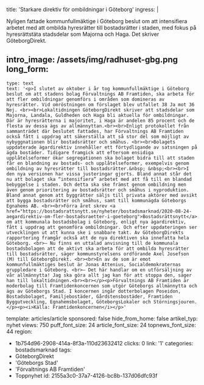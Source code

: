 title: 'Starkare direktiv för ombildningar i Göteborg'
ingress: |
  <p>Nyligen fattade kommunfullmäktige i Göteborg beslut om att intensifiera arbetet med att ombilda hyresrätter till bostadsrätter i staden, med fokus på hyresrättstäta stadsdelar som Majorna och Haga. Det skriver GöteborgDirekt.
  </p>
  
intro_image: /assets/img/radhuset-gbg.png
long_form:
  -
    type: text
    text: '<p>I slutet av oktober i år tog kommunfullmäktige i Göteborg beslut om att stadens bolag Förvaltnings AB Framtiden, ska arbeta för att fler ombildningar genomförs i områden som domineras av hyresrätter. Vid omröstningen om förslaget blev utfallet 38 Ja mot 36 Nej. <br><br>Lokaltidningen GöteborgDirekt skriver att stadsdelar som Majorna, Landala, Guldheden och Haga bli aktuella för ombildningar. Där är hyresrätterna i majoritet, i Haga är andelen 85 procent och de flesta av dessa ägs av allmännyttan.<br><br>Enligt protokollet från sammanträdet där beslutet fattades, har Förvaltnings AB Framtiden också fått i uppdrag att säkerställa att så stor del som möjligt av nybyggnationen blir bostadsrätter och småhus. <br><br>Bolagets uppdaterade ägardirektiv innehåller ett förtydligande av satsningen på ägda bostäder. Tidigare framgick att eftersom ensidiga upplåtelseformer ökar segregationen ska bolaget bidra till att staden får en blandning av bostads- och upplåtelseformer, exempelvis genom ombildning av hyresrätter till bostadsrätter.&nbsp; &nbsp;<br><br>I den nya versionen har vissa justeringar gjorts. Bland annat står det nu att bolaget ska “intensifiera” arbetet med att få till en blandad bebyggelse i staden. Och detta ska ske främst genom ombildning men även genom prioritering av bostadsrätter och småhus i nyproduktion. Bland annat genom att byggrätter säljs till privata aktörer med avsikt att bygga bostadsrätter och småhus, samt till kommunägda Göteborgs Egnahems AB. <br><br>Förra året skrev <a href="https://bostadsrattsnytt.se/nyheter/bostadsmarknad/2020-08-24-aegardirektiv-om-fler-bostadsraetter-i-goeteborg">Bostadsrättsnytt</a> om att kommunala bostadsbolag i Göteborg, enligt nya ägardirektiv, fått i uppdrag att genomföra ombildningar. Och efter uppdateringen ser utvecklingen ut att kunna ske i snabbare takt. Av GöteborgDirekts rapportering framgår också att de nya direktiven ska innefatta hela Göteborg. <br>– Nu finns en uttalad anvisning till de kommunala bostadsbolagen att de aktivt ska arbeta för att ombilda hyresrätter till bostadsrätter, säger kommunstyrelsens ordförande Axel Josefson (M) till GöteborgDirekt. <br><br>En av de som är emot kommunfullmäktiges beslut är Jonas Attenius, Socialdemokraternas gruppledare i Göteborg. <br>– Det här handlar om en utförsäljning av vår allmännytta! Jag ska göra allt jag kan för att stoppa den, säger han till lokaltidningen.<br><br></p><p>Förvaltnings AB Framtiden är moderbolag till Framtidenkoncernen som utgör Göteborgs allmännytta och ägs av Göteborgs Stad. I koncernen ingår dotterbolagen Poseidon, Bostadsbolaget, Familjebostäder, Gårdstensbostäder, Framtiden Byggutveckling, Egnahemsbolaget, GöteborgsLokaler och Störningsjouren.</p><p><i>Källa: Framtidenkoncernen</i></p>'
template: articles/article
sponsored: false
hide_from_home: false
artikel_typ: nyhet
views: 750
puff_font_size: 24
article_font_size: 24
topnews_font_size: 44
region:
  - 1b754d96-2908-414a-8f3a-110d23632412
clicks: 0
link: '1'
categories: bostadsmarknad
tags:
  - GöteborgDirekt
  - 'Göteborgs Stad'
  - 'Förvaltnings AB Framtiden'
  - Toppnyhet
id: 2155a3c0-37a7-4126-bc8b-137d06dfc93f
